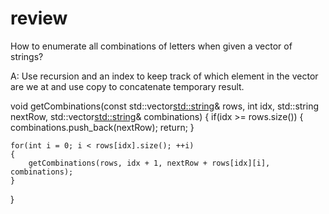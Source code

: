 review
======
How to enumerate all combinations of letters when given a vector of strings?

A: Use recursion and an index to keep track of which element in the vector are we at and use copy to concatenate temporary result.

void getCombinations(const std::vector<std::string>& rows,
                         int idx,
                         std::string nextRow,
                         std::vector<std::string>& combinations)
{
    if(idx >= rows.size())
    {
        combinations.push_back(nextRow);
        return;
    }

    for(int i = 0; i < rows[idx].size(); ++i)
    {
        getCombinations(rows, idx + 1, nextRow + rows[idx][i], combinations);
    }
}

